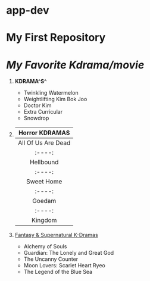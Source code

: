 # app-dev
# **My First Repository**

# ***My Favorite Kdrama/movie***

1. **KDRAMA^S^**
   - Twinkling Watermelon
   - Weightlifting Kim Bok Joo
   - Doctor Kim
   - Extra Curricular
   - Snowdrop
     
2. | Horror KDRAMAS |
   | :----: |
   | All Of Us Are Dead|
   | :----: |
   | Hellbound |
   | :----: |
   | Sweet Home |
   | :----: |
   | Goedam |
   | :----: |
   | Kingdom |
     
4. [Fantasy & Supernatural K-Dramas](https://www.90daykorean.com/wp-content/uploads/2021/05/hrhhhkslzfwz1kveux2x-min.png)
   - Alchemy of Souls
   - Guardian: The Lonely and Great God
   - The Uncanny Counter
   - Moon Lovers: Scarlet Heart Ryeo
   - The Legend of the Blue Sea
